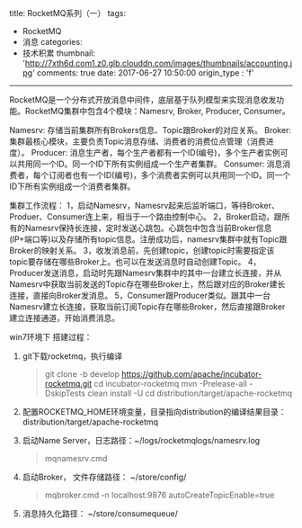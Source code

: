 title: RocketMQ系列（一）
tags:
  - RocketMQ
  - 消息
categories:
  - 技术积累
thumbnail: 'http://7xth6d.com1.z0.glb.clouddn.com/images/thumbnails/accounting.jpg'
comments: true
date: 2017-06-27 10:50:00
origin_type : 'f'

---
RocketMQ是一个分布式开放消息中间件，底层基于队列模型来实现消息收发功能。RocketMQ集群中包含4个模块：Namesrv, Broker, Producer, Consumer。

Namesrv: 存储当前集群所有Brokers信息、Topic跟Broker的对应关系。
Broker: 集群最核心模块，主要负责Topic消息存储、消费者的消费位点管理（消费进度）。
Producer: 消息生产者，每个生产者都有一个ID(编号)，多个生产者实例可以共用同一个ID。同一个ID下所有实例组成一个生产者集群。
Consumer: 消息消费者，每个订阅者也有一个ID(编号)，多个消费者实例可以共用同一个ID。同一个ID下所有实例组成一个消费者集群。

集群工作流程：
1，启动Namesrv，Namesrv起来后监听端口，等待Broker、Produer、Consumer连上来，相当于一个路由控制中心。
2，Broker启动，跟所有的Namesrv保持长连接，定时发送心跳包。心跳包中包含当前Broker信息(IP+端口等)以及存储所有topic信息。注册成功后，namesrv集群中就有Topic跟Broker的映射关系。
3，收发消息前，先创建topic，创建topic时需要指定该topic要存储在哪些Broker上。也可以在发送消息时自动创建Topic。
4，Producer发送消息，启动时先跟Namesrv集群中的其中一台建立长连接，并从Namesrv中获取当前发送的Topic存在哪些Broker上，然后跟对应的Broker建长连接，直接向Broker发消息。
5，Consumer跟Producer类似。跟其中一台Namesrv建立长连接，获取当前订阅Topic存在哪些Broker，然后直接跟Broker建立连接通道，开始消费消息。

win7环境下 搭建过程：
1. git下载rocketmq，执行编译

    > git clone -b develop https://github.com/apache/incubator-rocketmq.git
    > cd incubator-rocketmq
    > mvn -Prelease-all -DskipTests clean install -U
    > cd distribution/target/apache-rocketmq

2. 配置ROCKETMQ_HOME环境变量，目录指向distribution的编译结果目录：distribution/target/apache-rocketmq

3. 启动Name Server，日志路径：~/logs/rocketmqlogs/namesrv.log

    > mqnamesrv.cmd

4. 启动Broker， 文件存储路径： ~/store/config/

    > mqbroker.cmd -n localhost:9876 autoCreateTopicEnable=true

5. 消息持久化路径： ~/store/consumequeue/<Topic>
